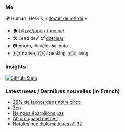 ### Me

🌍 Human, He/His, « [footer de merde](https://open-time.net/post/2013/07/17/La-veritable-histoire-du-Footer-de-merde-) » 
* 🏠 https://open-time.net 
* 🛠️ Lead dev' of [dotclear](https://git.dotclear.org/dev/dotclear)
* 📷 photo, 🚲 vélo, 🏍️ moto 
* 🇫🇷 native, 🇬🇧 speaking, 🇪🇺 living

### Insights

[![GitHub Stats](https://github-readme-stats-sigma-five.vercel.app/api?username=franck-paul)](https://github.com/franck-paul)

### Latest news / Dernières nouvelles (in French)

<!-- BLOG-POST-LIST:START -->
- [26% de fachos dans notre circo](https://open-time.net/post/2024/07/02/26-de-fachos-dans-notre-circo)
- [Zen](https://open-time.net/post/2024/07/01/Zen)
- [Ne nous éparpillons pas](https://open-time.net/post/2024/06/30/Ne-nous-eparpillons-pas)
- [Ah oui quand même !](https://open-time.net/post/2024/06/29/Ah-oui-quand-meme-)
- [Notules non diplomatiques n° 32](https://open-time.net/post/2024/06/28/Notules-non-diplomatiques-n-32)
<!-- BLOG-POST-LIST:END -->
